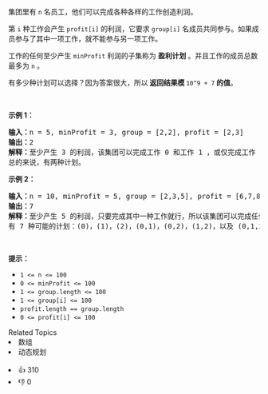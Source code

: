 <p>集团里有 <code>n</code> 名员工，他们可以完成各种各样的工作创造利润。</p>

<p>第&nbsp;<code>i</code>&nbsp;种工作会产生&nbsp;<code>profit[i]</code>&nbsp;的利润，它要求&nbsp;<code>group[i]</code>&nbsp;名成员共同参与。如果成员参与了其中一项工作，就不能参与另一项工作。</p>

<p>工作的任何至少产生&nbsp;<code>minProfit</code> 利润的子集称为 <strong>盈利计划</strong> 。并且工作的成员总数最多为 <code>n</code> 。</p>

<p>有多少种计划可以选择？因为答案很大，所以<strong> 返回结果模&nbsp;</strong><code>10^9 + 7</code><strong>&nbsp;的值</strong>。</p>

<div class="original__bRMd"> 
 <div> 
  <p>&nbsp;</p> 
 </div>
</div>

<p><strong>示例 1：</strong></p>

<pre>
<strong>输入：</strong>n = 5, minProfit = 3, group = [2,2], profit = [2,3]
<strong>输出：</strong>2
<strong>解释：</strong>至少产生 3 的利润，该集团可以完成工作 0 和工作 1 ，或仅完成工作 1 。
总的来说，有两种计划。</pre>

<p><strong>示例 2：</strong></p>

<pre>
<strong>输入：</strong>n = 10, minProfit = 5, group = [2,3,5], profit = [6,7,8]
<strong>输出：</strong>7
<strong>解释：</strong>至少产生 5 的利润，只要完成其中一种工作就行，所以该集团可以完成任何工作。
有 7 种可能的计划：(0)，(1)，(2)，(0,1)，(0,2)，(1,2)，以及 (0,1,2) 。</pre>


<p>&nbsp;</p>

<p><strong>提示：</strong></p>

<ul> 
 <li><code>1 &lt;= n &lt;= 100</code></li> 
 <li><code>0 &lt;= minProfit &lt;= 100</code></li> 
 <li><code>1 &lt;= group.length &lt;= 100</code></li> 
 <li><code>1 &lt;= group[i] &lt;= 100</code></li> 
 <li><code>profit.length == group.length</code></li> 
 <li><code>0 &lt;= profit[i] &lt;= 100</code></li> 
</ul>

<div><div>Related Topics</div><div><li>数组</li><li>动态规划</li></div></div><br><div><li>👍 310</li><li>👎 0</li></div>